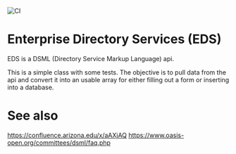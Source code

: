 ![CI](https://github.com/greenbicycle/enterprise-directory-service/workflows/CI/badge.svg)

# Enterprise Directory Services (EDS)

EDS is a DSML (Directory Service Markup Language) api.

This is a simple class with some tests. The objective is to pull data from the api 
and convert it into an usable array for either filling out a form or inserting 
into a database.


# See also
https://confluence.arizona.edu/x/aAXjAQ
https://www.oasis-open.org/committees/dsml/faq.php 
